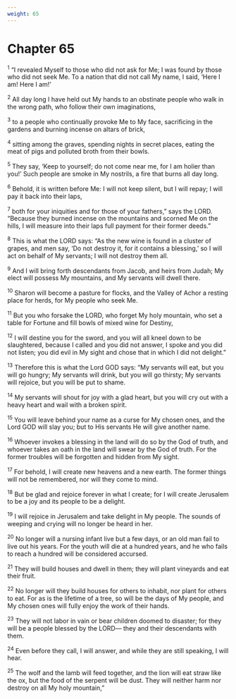 ```yaml
---
weight: 65
---
```


# Chapter 65

<sup>1</sup> “I revealed Myself to those who did not ask for Me; I was found by those who did not seek Me. To a nation that did not call My name, I said, ‘Here I am! Here I am!’ 

<sup>2</sup> All day long I have held out My hands to an obstinate people who walk in the wrong path, who follow their own imaginations, 

<sup>3</sup> to a people who continually provoke Me to My face, sacrificing in the gardens and burning incense on altars of brick, 

<sup>4</sup> sitting among the graves, spending nights in secret places, eating the meat of pigs and polluted broth from their bowls. 

<sup>5</sup> They say, ‘Keep to yourself; do not come near me, for I am holier than you!’ Such people are smoke in My nostrils, a fire that burns all day long. 

<sup>6</sup> Behold, it is written before Me: I will not keep silent, but I will repay; I will pay it back into their laps, 

<sup>7</sup> both for your iniquities and for those of your fathers,” says the LORD. “Because they burned incense on the mountains and scorned Me on the hills, I will measure into their laps full payment for their former deeds.” 

<sup>8</sup> This is what the LORD says: “As the new wine is found in a cluster of grapes, and men say, ‘Do not destroy it, for it contains a blessing,’ so I will act on behalf of My servants; I will not destroy them all. 

<sup>9</sup> And I will bring forth descendants from Jacob, and heirs from Judah; My elect will possess My mountains, and My servants will dwell there. 

<sup>10</sup> Sharon will become a pasture for flocks, and the Valley of Achor a resting place for herds, for My people who seek Me. 

<sup>11</sup> But you who forsake the LORD, who forget My holy mountain, who set a table for Fortune and fill bowls of mixed wine for Destiny, 

<sup>12</sup> I will destine you for the sword, and you will all kneel down to be slaughtered, because I called and you did not answer, I spoke and you did not listen; you did evil in My sight and chose that in which I did not delight.” 

<sup>13</sup> Therefore this is what the Lord GOD says: “My servants will eat, but you will go hungry; My servants will drink, but you will go thirsty; My servants will rejoice, but you will be put to shame. 

<sup>14</sup> My servants will shout for joy with a glad heart, but you will cry out with a heavy heart and wail with a broken spirit. 

<sup>15</sup> You will leave behind your name as a curse for My chosen ones, and the Lord GOD will slay you; but to His servants He will give another name. 

<sup>16</sup> Whoever invokes a blessing in the land will do so by the God of truth, and whoever takes an oath in the land will swear by the God of truth. For the former troubles will be forgotten and hidden from My sight. 

<sup>17</sup> For behold, I will create new heavens and a new earth. The former things will not be remembered, nor will they come to mind. 

<sup>18</sup> But be glad and rejoice forever in what I create; for I will create Jerusalem to be a joy and its people to be a delight. 

<sup>19</sup> I will rejoice in Jerusalem and take delight in My people. The sounds of weeping and crying will no longer be heard in her. 

<sup>20</sup> No longer will a nursing infant live but a few days, or an old man fail to live out his years. For the youth will die at a hundred years, and he who fails to reach a hundred will be considered accursed. 

<sup>21</sup> They will build houses and dwell in them; they will plant vineyards and eat their fruit. 

<sup>22</sup> No longer will they build houses for others to inhabit, nor plant for others to eat. For as is the lifetime of a tree, so will be the days of My people, and My chosen ones will fully enjoy the work of their hands. 

<sup>23</sup> They will not labor in vain or bear children doomed to disaster; for they will be a people blessed by the LORD— they and their descendants with them. 

<sup>24</sup> Even before they call, I will answer, and while they are still speaking, I will hear. 

<sup>25</sup> The wolf and the lamb will feed together, and the lion will eat straw like the ox, but the food of the serpent will be dust. They will neither harm nor destroy on all My holy mountain,” 


